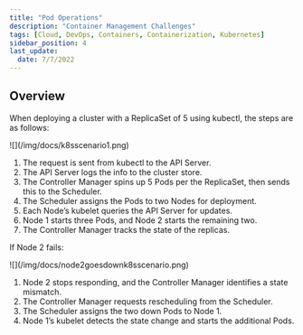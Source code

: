 ```yaml
---
title: "Pod Operations"
description: "Container Management Challenges"
tags: [Cloud, DevOps, Containers, Containerization, Kubernetes]
sidebar_position: 4
last_update:
  date: 7/7/2022
---
```



## Overview

When deploying a cluster with a ReplicaSet of 5 using kubectl, the steps are as follows:

<div class='img-center'>
![](/img/docs/k8sscenario1.png)
</div>

1. The request is sent from kubectl to the API Server.
2. The API Server logs the info to the cluster store.
3. The Controller Manager spins up 5 Pods per the ReplicaSet, then sends this to the Scheduler.
4. The Scheduler assigns the Pods to two Nodes for deployment.
5. Each Node’s kubelet queries the API Server for updates.
6. Node 1 starts three Pods, and Node 2 starts the remaining two.
7. The Controller Manager tracks the state of the replicas.

If Node 2 fails:

<div class='img-center'>
![](/img/docs/node2goesdownk8sscenario.png)
</div>

1. Node 2 stops responding, and the Controller Manager identifies a state mismatch.
2. The Controller Manager requests rescheduling from the Scheduler.
3. The Scheduler assigns the two down Pods to Node 1.
4. Node 1’s kubelet detects the state change and starts the additional Pods.



 

 
